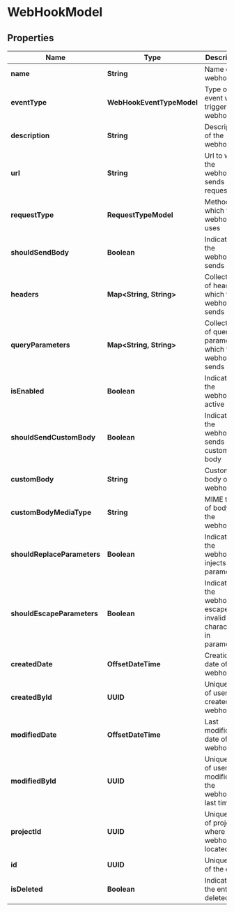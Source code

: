

# WebHookModel


## Properties

| Name | Type | Description | Notes |
|------------ | ------------- | ------------- | -------------|
|**name** | **String** | Name of the webhook |  |
|**eventType** | **WebHookEventTypeModel** | Type of event which triggers the webhook |  |
|**description** | **String** | Description of the webhook |  [optional] |
|**url** | **String** | Url to which the webhook sends request |  |
|**requestType** | **RequestTypeModel** | Method which the webhook uses |  |
|**shouldSendBody** | **Boolean** | Indicates if the webhook sends body |  |
|**headers** | **Map&lt;String, String&gt;** | Collection of headers which the webhook sends |  [optional] |
|**queryParameters** | **Map&lt;String, String&gt;** | Collection of query parameters which the webhook sends |  [optional] |
|**isEnabled** | **Boolean** | Indicates if the webhook is active |  |
|**shouldSendCustomBody** | **Boolean** | Indicates if the webhook sends custom body |  |
|**customBody** | **String** | Custom body of the webhook |  [optional] |
|**customBodyMediaType** | **String** | MIME type of body of the webhook |  [optional] |
|**shouldReplaceParameters** | **Boolean** | Indicates if the webhook injects parameters |  |
|**shouldEscapeParameters** | **Boolean** | Indicates if the webhook escapes invalid characters in parameters |  |
|**createdDate** | **OffsetDateTime** | Creation date of the webhook |  |
|**createdById** | **UUID** | Unique ID of user who created the webhook |  |
|**modifiedDate** | **OffsetDateTime** | Last modification date of the webhook |  [optional] |
|**modifiedById** | **UUID** | Unique ID of user who modified the webhook last time |  [optional] |
|**projectId** | **UUID** | Unique ID of project where the webhook is located |  |
|**id** | **UUID** | Unique ID of the entity |  |
|**isDeleted** | **Boolean** | Indicates if the entity is deleted |  |




